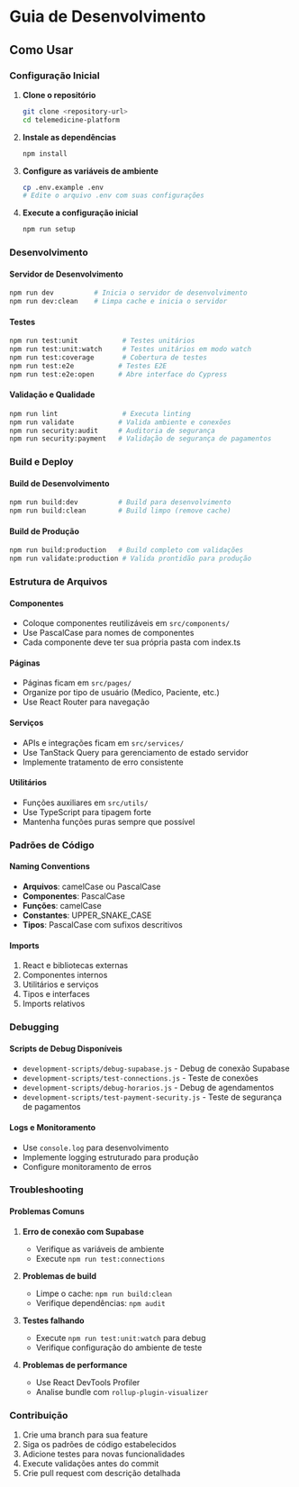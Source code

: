 # Guia de Desenvolvimento

## Como Usar

### Configuração Inicial

1. **Clone o repositório**
   ```bash
   git clone <repository-url>
   cd telemedicine-platform
   ```

2. **Instale as dependências**
   ```bash
   npm install
   ```

3. **Configure as variáveis de ambiente**
   ```bash
   cp .env.example .env
   # Edite o arquivo .env com suas configurações
   ```

4. **Execute a configuração inicial**
   ```bash
   npm run setup
   ```

### Desenvolvimento

#### Servidor de Desenvolvimento
```bash
npm run dev          # Inicia o servidor de desenvolvimento
npm run dev:clean    # Limpa cache e inicia o servidor
```

#### Testes
```bash
npm run test:unit           # Testes unitários
npm run test:unit:watch     # Testes unitários em modo watch
npm run test:coverage       # Cobertura de testes
npm run test:e2e           # Testes E2E
npm run test:e2e:open      # Abre interface do Cypress
```

#### Validação e Qualidade
```bash
npm run lint                # Executa linting
npm run validate           # Valida ambiente e conexões
npm run security:audit     # Auditoria de segurança
npm run security:payment   # Validação de segurança de pagamentos
```

### Build e Deploy

#### Build de Desenvolvimento
```bash
npm run build:dev          # Build para desenvolvimento
npm run build:clean        # Build limpo (remove cache)
```

#### Build de Produção
```bash
npm run build:production   # Build completo com validações
npm run validate:production # Valida prontidão para produção
```

### Estrutura de Arquivos

#### Componentes
- Coloque componentes reutilizáveis em `src/components/`
- Use PascalCase para nomes de componentes
- Cada componente deve ter sua própria pasta com index.ts

#### Páginas
- Páginas ficam em `src/pages/`
- Organize por tipo de usuário (Medico, Paciente, etc.)
- Use React Router para navegação

#### Serviços
- APIs e integrações ficam em `src/services/`
- Use TanStack Query para gerenciamento de estado servidor
- Implemente tratamento de erro consistente

#### Utilitários
- Funções auxiliares em `src/utils/`
- Use TypeScript para tipagem forte
- Mantenha funções puras sempre que possível

### Padrões de Código

#### Naming Conventions
- **Arquivos**: camelCase ou PascalCase
- **Componentes**: PascalCase
- **Funções**: camelCase
- **Constantes**: UPPER_SNAKE_CASE
- **Tipos**: PascalCase com sufixos descritivos

#### Imports
1. React e bibliotecas externas
2. Componentes internos
3. Utilitários e serviços
4. Tipos e interfaces
5. Imports relativos

### Debugging

#### Scripts de Debug Disponíveis
- `development-scripts/debug-supabase.js` - Debug de conexão Supabase
- `development-scripts/test-connections.js` - Teste de conexões
- `development-scripts/debug-horarios.js` - Debug de agendamentos
- `development-scripts/test-payment-security.js` - Teste de segurança de pagamentos

#### Logs e Monitoramento
- Use `console.log` para desenvolvimento
- Implemente logging estruturado para produção
- Configure monitoramento de erros

### Troubleshooting

#### Problemas Comuns

1. **Erro de conexão com Supabase**
   - Verifique as variáveis de ambiente
   - Execute `npm run test:connections`

2. **Problemas de build**
   - Limpe o cache: `npm run build:clean`
   - Verifique dependências: `npm audit`

3. **Testes falhando**
   - Execute `npm run test:unit:watch` para debug
   - Verifique configuração do ambiente de teste

4. **Problemas de performance**
   - Use React DevTools Profiler
   - Analise bundle com `rollup-plugin-visualizer`

### Contribuição

1. Crie uma branch para sua feature
2. Siga os padrões de código estabelecidos
3. Adicione testes para novas funcionalidades
4. Execute validações antes do commit
5. Crie pull request com descrição detalhada